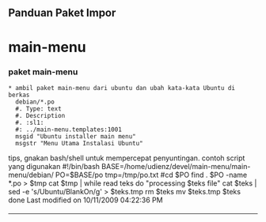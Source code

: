 ## Panduan Paket Impor
# main-menu
### paket main-menu
    * ambil paket main-menu dari ubuntu dan ubah kata-kata Ubuntu di berkas
      debian/*.po
      #. Type: text
      #. Description
      #. :sl1:
      #: ../main-menu.templates:1001
      msgid "Ubuntu installer main menu"
      msgstr "Menu Utama Instalasi Ubuntu"
tips, gnakan bash/shell untuk mempercepat penyuntingan. contoh script yang
digunakan
#!/bin/bash
BASE=/home/udienz/devel/main-menu/main-menu/debian/
PO=$BASE/po
tmp=/tmp/po.txt
#cd $PO
find . $PO -name *.po > $tmp
cat $tmp | while read teks
	do
        "processing $teks file"
	cat $teks | sed -e 's/Ubuntu/BlankOn/g' > $teks.tmp
	rm $teks
	mv $teks.tmp $teks
	done
Last modified on 10/11/2009 04:22:36 PM
#### 
    
 
 
 
 
 
---
 

